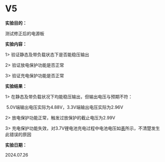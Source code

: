 # V5

**实验目的：**

测试修正后的电源板

**实验内容：**

1> 验证静态及带负载状态下是否能稳压输出

2> 验证放电保护功能是否正常

3> 验证充电保护功能是否正常

**实验结果：**

1> 在静态及带负载状况下均能稳压输出，但输出电压与预期不符：

​      5.0V端输出电压实际为4.88V，3.3V端输出电压实际为2.96V

2> 放电保护功能正常，触发过放保护的截止电压为2.99V

3> 充电保护功能失效，对3.7V锂电池充电过程中电池电压如[表](Record.xlsx)所示，不清楚发生此错误的原因

**实验日期：**

2024.07.26



